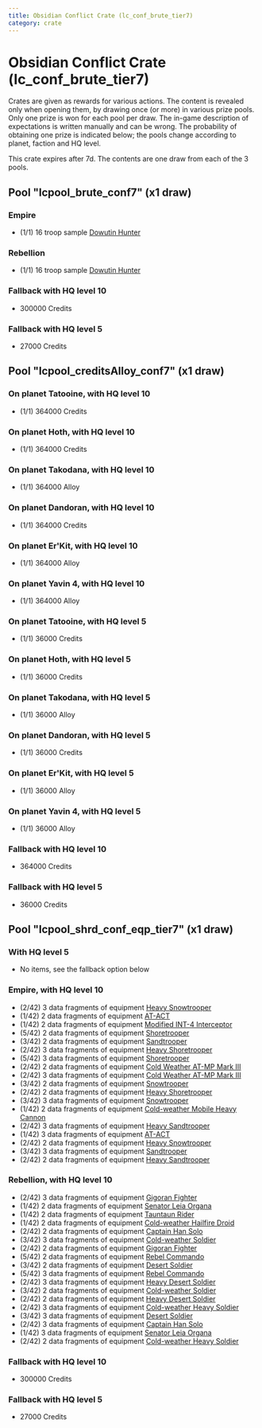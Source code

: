 ```yaml
---
title: Obsidian Conflict Crate (lc_conf_brute_tier7)
category: crate
---
```


# Obsidian Conflict Crate (lc_conf_brute_tier7)

Crates are given as rewards for various actions. The content is revealed only when opening them, by drawing once (or more) in various prize pools. Only one prize is won for each pool per draw. The in-game description of expectations is written manually and can be wrong. The probability of obtaining one prize is indicated below; the pools change according to planet, faction and HQ level.

This crate expires after 7d. The contents are one draw from each of the 3 pools.

## Pool "lcpool_brute_conf7" (x1 draw)

### Empire

  * (1/1) 16 troop sample [Dowutin Hunter](EmpireBrute)

### Rebellion

  * (1/1) 16 troop sample [Dowutin Hunter](RebelBrute)

### Fallback with HQ level 10

  * 300000 Credits

### Fallback with HQ level 5

  * 27000 Credits

## Pool "lcpool_creditsAlloy_conf7" (x1 draw)

### On planet Tatooine, with HQ level 10

  * (1/1) 364000 Credits

### On planet Hoth, with HQ level 10

  * (1/1) 364000 Credits

### On planet Takodana, with HQ level 10

  * (1/1) 364000 Alloy

### On planet Dandoran, with HQ level 10

  * (1/1) 364000 Credits

### On planet Er'Kit, with HQ level 10

  * (1/1) 364000 Alloy

### On planet Yavin 4, with HQ level 10

  * (1/1) 364000 Alloy

### On planet Tatooine, with HQ level 5

  * (1/1) 36000 Credits

### On planet Hoth, with HQ level 5

  * (1/1) 36000 Credits

### On planet Takodana, with HQ level 5

  * (1/1) 36000 Alloy

### On planet Dandoran, with HQ level 5

  * (1/1) 36000 Credits

### On planet Er'Kit, with HQ level 5

  * (1/1) 36000 Alloy

### On planet Yavin 4, with HQ level 5

  * (1/1) 36000 Alloy

### Fallback with HQ level 10

  * 364000 Credits

### Fallback with HQ level 5

  * 36000 Credits

## Pool "lcpool_shrd_conf_eqp_tier7" (x1 draw)

### With HQ level 5

  * No items, see the fallback option below

### Empire, with HQ level 10

  * (2/42) 3 data fragments of equipment [Heavy Snowtrooper](eqpEmpireHeavySnowtrooper)
  * (1/42) 2 data fragments of equipment [AT-ACT](eqpEmpireCargoGreatDane)
  * (1/42) 2 data fragments of equipment [Modified INT-4 Interceptor](eqpEmpireArcticINT4)
  * (5/42) 2 data fragments of equipment [Shoretrooper](eqpEmpirePentagonTrooper)
  * (3/42) 2 data fragments of equipment [Sandtrooper](eqpEmpireSandtrooper)
  * (2/42) 3 data fragments of equipment [Heavy Shoretrooper](eqpEmpirePentagonHeavyTrooper)
  * (5/42) 3 data fragments of equipment [Shoretrooper](eqpEmpirePentagonTrooper)
  * (2/42) 2 data fragments of equipment [Cold Weather AT-MP Mark III](eqpEmpireArcticATMP)
  * (2/42) 3 data fragments of equipment [Cold Weather AT-MP Mark III](eqpEmpireArcticATMP)
  * (3/42) 2 data fragments of equipment [Snowtrooper](eqpEmpireSnowtrooper)
  * (2/42) 2 data fragments of equipment [Heavy Shoretrooper](eqpEmpirePentagonHeavyTrooper)
  * (3/42) 3 data fragments of equipment [Snowtrooper](eqpEmpireSnowtrooper)
  * (1/42) 2 data fragments of equipment [Cold-weather Mobile Heavy Cannon](eqpEmpireArcticMHC)
  * (2/42) 3 data fragments of equipment [Heavy Sandtrooper](eqpEmpireHeavySandtrooper)
  * (1/42) 3 data fragments of equipment [AT-ACT](eqpEmpireCargoGreatDane)
  * (2/42) 2 data fragments of equipment [Heavy Snowtrooper](eqpEmpireHeavySnowtrooper)
  * (3/42) 3 data fragments of equipment [Sandtrooper](eqpEmpireSandtrooper)
  * (2/42) 2 data fragments of equipment [Heavy Sandtrooper](eqpEmpireHeavySandtrooper)

### Rebellion, with HQ level 10

  * (2/42) 3 data fragments of equipment [Gigoran Fighter](eqpRebelShaggyAlien)
  * (1/42) 2 data fragments of equipment [Senator Leia Organa](eqpRebelDiplomat)
  * (1/42) 2 data fragments of equipment [Tauntaun Rider](eqpRebelTauntaun)
  * (1/42) 2 data fragments of equipment [Cold-weather Hailfire Droid](eqpRebelArcticHailfire)
  * (2/42) 2 data fragments of equipment [Captain Han Solo](eqpRebelCaptainSolo)
  * (3/42) 3 data fragments of equipment [Cold-weather Soldier](eqpRebelEchoBaseSoldier)
  * (2/42) 2 data fragments of equipment [Gigoran Fighter](eqpRebelShaggyAlien)
  * (5/42) 2 data fragments of equipment [Rebel Commando](eqpRebelPentagonSoldier)
  * (3/42) 2 data fragments of equipment [Desert Soldier](eqpRebelSandSoldier)
  * (5/42) 3 data fragments of equipment [Rebel Commando](eqpRebelPentagonSoldier)
  * (2/42) 3 data fragments of equipment [Heavy Desert Soldier](eqpRebelHeavySandSoldier)
  * (3/42) 2 data fragments of equipment [Cold-weather Soldier](eqpRebelEchoBaseSoldier)
  * (2/42) 2 data fragments of equipment [Heavy Desert Soldier](eqpRebelHeavySandSoldier)
  * (2/42) 3 data fragments of equipment [Cold-weather Heavy Soldier](eqpRebelEchoBaseHeavySoldier)
  * (3/42) 3 data fragments of equipment [Desert Soldier](eqpRebelSandSoldier)
  * (2/42) 3 data fragments of equipment [Captain Han Solo](eqpRebelCaptainSolo)
  * (1/42) 3 data fragments of equipment [Senator Leia Organa](eqpRebelDiplomat)
  * (2/42) 2 data fragments of equipment [Cold-weather Heavy Soldier](eqpRebelEchoBaseHeavySoldier)

### Fallback with HQ level 10

  * 300000 Credits

### Fallback with HQ level 5

  * 27000 Credits